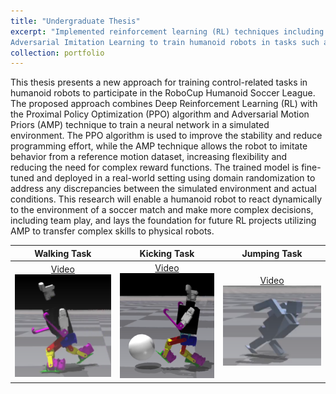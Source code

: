 ```yaml
---
title: "Undergraduate Thesis"
excerpt: "Implemented reinforcement learning (RL) techniques including Proximal Policy Optimization (PPO) and
Adversarial Imitation Learning to train humanoid robots in tasks such as walking, jumping, and kicking, resulting in improved stability, accuracy, and performance.<br/><img src='/images/bez_kick.png' =500x300>"
collection: portfolio
---
```


This thesis presents a new approach for training control-related tasks in humanoid robots to participate in the RoboCup Humanoid Soccer League. The proposed approach combines Deep Reinforcement Learning (RL) with the Proximal Policy Optimization (PPO) algorithm and Adversarial Motion Priors (AMP) technique to train a neural network in a simulated environment. The PPO algorithm is used to improve the stability and reduce programming effort, while the AMP technique allows the robot to imitate behavior from a reference motion dataset, increasing flexibility and reducing the need for complex reward functions. The trained model is fine-tuned and deployed in a real-world setting using domain randomization to address any discrepancies between the simulated environment and actual conditions. This research will enable a humanoid robot to react dynamically to the environment of a soccer match and make more complex decisions, including team play, and lays the foundation for future RL projects utilizing AMP to transfer complex skills to physical robots.


Walking Task               |  Kicking Task             |  Jumping Task
:-------------------------:|:-------------------------:|:-------------------------:
[Video](https://drive.google.com/file/d/19GCgfvvGYjweLEn7ZBMhO4SBAYYqVL6E/view?usp=sharing)<img src="/images/bez_walk.png" width="300"/>   |  [Video](https://drive.google.com/file/d/1Cyms_T3oWZoMaW69t-5PMxBNRFpFf_eY/view?usp=sharing)<img src="/images/bez_kick.png" width="300"/> |  [Video](https://drive.google.com/file/d/1kOQWXYKEsBclPH4ebD-uuuZmzzrWTaHk/view?usp=sharing)<img src="/images/bez_jump.png" width="300"/>

